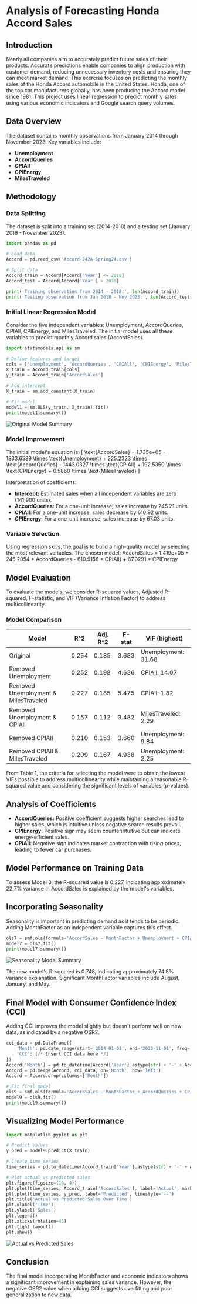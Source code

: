 # Analysis of Forecasting Honda Accord Sales

## Introduction
Nearly all companies aim to accurately predict future sales of their products. Accurate predictions enable companies to align production with customer demand, reducing unnecessary inventory costs and ensuring they can meet market demand. This exercise focuses on predicting the monthly sales of the Honda Accord automobile in the United States. Honda, one of the top car manufacturers globally, has been producing the Accord model since 1981. This project uses linear regression to predict monthly sales using various economic indicators and Google search query volumes.

## Data Overview
The dataset contains monthly observations from January 2014 through November 2023. Key variables include:
- **Unemployment**
- **AccordQueries**
- **CPIAll**
- **CPIEnergy**
- **MilesTraveled**

## Methodology

### Data Splitting
The dataset is split into a training set (2014-2018) and a testing set (January 2019 - November 2023).

```python
import pandas as pd

# Load data
Accord = pd.read_csv('Accord-242A-Spring24.csv')

# Split data
Accord_train = Accord[Accord['Year'] <= 2018]
Accord_test = Accord[Accord['Year'] > 2018]

print('Training observation from 2014 - 2018:', len(Accord_train))
print('Testing observation from Jan 2018 - Nov 2023:', len(Accord_test))
```

### Initial Linear Regression Model
Consider the five independent variables: Unemployment, AccordQueries, CPIAll, CPIEnergy, and MilesTraveled. The initial model uses all these variables to predict monthly Accord sales (AccordSales).

```python
import statsmodels.api as sm

# Define features and target
cols = ['Unemployment', 'AccordQueries', 'CPIAll', 'CPIEnergy', 'MilesTraveled']
X_train = Accord_train[cols]
y_train = Accord_train['AccordSales']

# Add intercept
X_train = sm.add_constant(X_train)

# Fit model
model1 = sm.OLS(y_train, X_train).fit()
print(model1.summary())
```
![Original Model Summary](images/model_summary.png)

### Model Improvement
The initial model's equation is:
\[ \text{AccordSales} = 1.735e+05 - 1833.6589 \times \text{Unemployment} + 225.2323 \times \text{AccordQueries} - 1443.0327 \times \text{CPIAll} + 192.5350 \times \text{CPIEnergy} + 0.5860 \times \text{MilesTraveled} \]

Interpretation of coefficients:
- **Intercept:** Estimated sales when all independent variables are zero (141,900 units).
- **AccordQueries:** For a one-unit increase, sales increase by 245.21 units.
- **CPIAll:** For a one-unit increase, sales decrease by 610.92 units.
- **CPIEnergy:** For a one-unit increase, sales increase by 67.03 units.

### Variable Selection
Using regression skills, the goal is to build a high-quality model by selecting the most relevant variables. The chosen model:
AccordSales = 1.419e+05 + 245.2054 * AccordQueries - 610.9156 * CPIAll} + 67.0291 * CPIEnergy

## Model Evaluation
To evaluate the models, we consider R-squared values, Adjusted R-squared, F-statistic, and VIF (Variance Inflation Factor) to address multicollinearity.

### Model Comparison

| Model                         | R^2    | Adj. R^2 | F-stat | VIF (highest)       |
|-------------------------------|--------|----------|--------|---------------------|
| Original                      | 0.254  | 0.185    | 3.683  | Unemployment: 31.68 |
| Removed Unemployment          | 0.252  | 0.198    | 4.636  | CPIAll: 14.07       |
| Removed Unemployment & MilesTraveled | 0.227  | 0.185    | 5.475  | CPIAll: 1.82        |
| Removed Unemployment & CPIAll | 0.157  | 0.112    | 3.482  | MilesTraveled: 2.29 |
| Removed CPIAll                | 0.210  | 0.153    | 3.660  | Unemployment: 9.84  |
| Removed CPIAll & MilesTraveled | 0.209  | 0.167    | 4.938  | Unemployment: 2.25  |

From Table 1, the criteria for selecting the model were to obtain the lowest VIFs possible to address multicollinearity while maintaining a reasonable R-squared value and considering the significant levels of variables (p-values).

## Analysis of Coefficients
- **AccordQueries:** Positive coefficient suggests higher searches lead to higher sales, which is intuitive unless negative search results prevail.
- **CPIEnergy:** Positive sign may seem counterintuitive but can indicate energy-efficient sales.
- **CPIAll:** Negative sign indicates market contraction with rising prices, leading to fewer car purchases.

## Model Performance on Training Data
To assess Model 3, the R-squared value is 0.227, indicating approximately 22.7% variance in AccordSales is explained by the model's variables.

## Incorporating Seasonality
Seasonality is important in predicting demand as it tends to be periodic. Adding MonthFactor as an independent variable captures this effect.

```python
ols7 = smf.ols(formula='AccordSales ~ MonthFactor + Unemployment + CPIAll + CPIEnergy + MilesTraveled', data=Accord_train)
model7 = ols7.fit()
print(model7.summary())
```
![Seasonality Model Summary](images/seasonality_model_summary.png)

The new model's R-squared is 0.748, indicating approximately 74.8% variance explanation. Significant MonthFactor variables include August, January, and May.

## Final Model with Consumer Confidence Index (CCI)
Adding CCI improves the model slightly but doesn't perform well on new data, as indicated by a negative OSR2.

```python
cci_data = pd.DataFrame({
    'Month': pd.date_range(start='2014-01-01', end='2023-11-01', freq='MS'),
    'CCI': [/* Insert CCI data here */]
})
Accord['Month'] = pd.to_datetime(Accord['Year'].astype(str) + '-' + Accord['MonthNumeric'].astype(str))
Accord = pd.merge(Accord, cci_data, on='Month', how='left')
Accord = Accord.drop(columns=['Month'])

# Fit final model
ols9 = smf.ols(formula='AccordSales ~ MonthFactor + AccordQueries + CPIAll + CPIEnergy + CCI', data=Accord_train)
model9 = ols9.fit()
print(model9.summary())
```

## Visualizing Model Performance
```python
import matplotlib.pyplot as plt

# Predict values
y_pred = model9.predict(X_train)

# Create time series
time_series = pd.to_datetime(Accord_train['Year'].astype(str) + '-' + Accord_train['MonthNumeric'].astype(str))

# Plot actual vs predicted sales
plt.figure(figsize=(10, 4))
plt.plot(time_series, Accord_train['AccordSales'], label='Actual', marker='o')
plt.plot(time_series, y_pred, label='Predicted', linestyle='--')
plt.title('Actual vs Predicted Sales Over Time')
plt.xlabel('Time')
plt.ylabel('Sales')
plt.legend()
plt.xticks(rotation=45)
plt.tight_layout()
plt.show()
```
![Actual vs Predicted Sales](images/actual_vs_predicted_over_time_CII.png)

## Conclusion
The final model incorporating MonthFactor and economic indicators shows a significant improvement in explaining sales variance. However, the negative OSR2 value when adding CCI suggests overfitting and poor generalization to new data.
